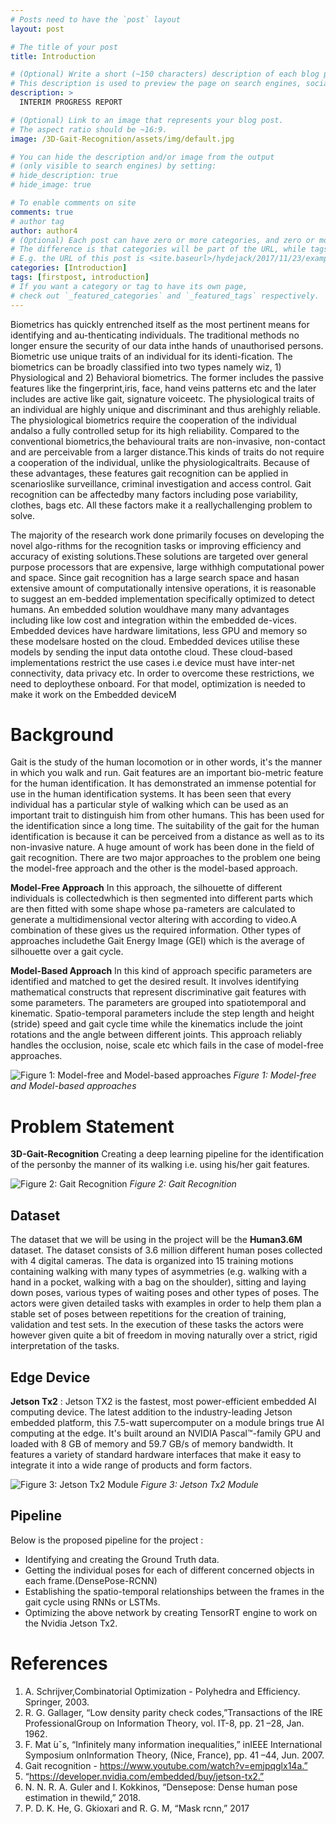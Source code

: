 ```yaml
---
# Posts need to have the `post` layout
layout: post

# The title of your post
title: Introduction

# (Optional) Write a short (~150 characters) description of each blog post.
# This description is used to preview the page on search engines, social media, etc.
description: >
  INTERIM PROGRESS REPORT

# (Optional) Link to an image that represents your blog post.
# The aspect ratio should be ~16:9.
image: /3D-Gait-Recognition/assets/img/default.jpg

# You can hide the description and/or image from the output
# (only visible to search engines) by setting:
# hide_description: true
# hide_image: true

# To enable comments on site
comments: true
# author tag
author: author4
# (Optional) Each post can have zero or more categories, and zero or more tags.
# The difference is that categories will be part of the URL, while tags will not.
# E.g. the URL of this post is <site.baseurl>/hydejack/2017/11/23/example-content/
categories: [Introduction]
tags: [firstpost, introduction]
# If you want a category or tag to have its own page,
# check out `_featured_categories` and `_featured_tags` respectively.
---
```


Biometrics has quickly entrenched itself as the most pertinent means for identifying and au-thenticating individuals.  The traditional methods no longer ensure the security of our data inthe hands of unauthorised persons.  Biometric use unique traits of an individual for its identi-fication. The biometrics can be broadly classified into two types namely wiz, 1) Physiological and 2) Behavioral biometrics.  The former includes the passive features like the fingerprint,iris,  face,  hand veins patterns etc and the later includes are active like gait,  signature voiceetc.  The physiological traits of an individual are highly unique and discriminant and thus arehighly  reliable.   The  physiological biometrics  require the  cooperation of  the individual  andalso a fully controlled setup for its high reliability.  Compared to the conventional biometrics,the behavioural traits are non-invasive, non-contact and are perceivable from a larger distance.This kinds of traits do not require a cooperation of the individual,  unlike the physiologicaltraits. Because of these advantages, these features gait recognition can be applied in scenarioslike surveillance, criminal investigation and access control.  Gait recognition can be affectedby many factors including pose variability, clothes, bags etc. All these factors make it a reallychallenging problem to solve.

The majority of the research work done primarily focuses on developing the novel algo-rithms for the recognition tasks or improving efficiency and accuracy of existing solutions.These  solutions  are targeted  over general  purpose processors  that are  expensive,  large  withhigh computational power and space.  Since gait recognition has a large search space and hasan extensive amount of computationally intensive operations, it is reasonable to suggest an em-bedded implementation specifically optimized to detect humans. An embedded solution wouldhave many many advantages including like low cost and integration within the embedded de-vices.  Embedded devices have hardware limitations, less GPU and memory so these modelsare hosted on the cloud. Embedded devices utilise these models by sending the input data ontothe cloud. These cloud-based implementations restrict the use cases i.e device must have inter-net connectivity, data privacy etc.  In order to overcome these restrictions, we need to deploythese onboard. For that model, optimization is needed to make it work on the Embedded deviceM

# Background

Gait is the study of the human locomotion or in other words, it's the manner in which you walk and run. Gait features are an important bio-metric feature for the human identification. It has demonstrated an immense potential for use in the human identification systems. It has been seen that every individual has a particular style of walking which can be used as an important trait to distinguish him from other humans. This has been used for the identification since a long time.  The suitability of the gait for the human identification is because it can be perceived from a distance as well as to its non-invasive nature. A huge amount of work has been done in the field of gait recognition. There are two major approaches to the problem one being the model-free approach and the other is the model-based approach.

**Model-Free Approach** In this approach, the silhouette of different individuals is collectedwhich is then segmented into different parts which are then fitted with some shape whose pa-rameters are calculated to generate a multidimensional vector altering with according to video.A combination of these gives us the required information.  Other types of approaches includethe Gait Energy Image (GEI) which is the average of silhouette over a gait cycle.

**Model-Based Approach** In this kind of approach specific parameters are identified and matched to get the desired result. It involves identifying mathematical constructs that represent discriminative gait features with some parameters. The parameters are grouped into spatiotemporal and kinematic. Spatio-temporal parameters include the step length and height (stride) speed and gait cycle time while the kinematics include the joint rotations and the angle between different joints. This approach reliably handles the occlusion, noise, scale etc which fails in the case of model-free approaches.

![Figure 1: Model-free and Model-based approaches](/3D-Gait-Recognition/assets/img/post/img1.png)
        *Figure 1: Model-free and Model-based approaches*

# Problem Statement
**3D-Gait-Recognition**  Creating a deep learning pipeline for the identification of the personby the manner of its walking i.e. using his/her gait features.

![Figure 2: Gait Recognition](/3D-Gait-Recognition/assets/img/post/gait.png)
        *Figure 2: Gait Recognition*

## Dataset
The dataset that we will be using in the project will be the   **Human3.6M** dataset. 
The dataset consists of 3.6 million different human poses collected with 4 digital cameras. The data is organized into 15 training motions containing walking with many types of asymmetries (e.g. walking with a hand in a pocket, walking with a bag on the shoulder), sitting and laying down poses, various types of waiting poses and other types of poses. The actors were given detailed tasks with examples in order to help them plan a stable set of poses between repetitions for the creation of training, validation and test sets. In the execution of these tasks the actors were however given quite a bit of freedom in moving naturally over a strict, rigid interpretation of the tasks.

## Edge Device
**Jetson Tx2** : 
Jetson TX2 is the fastest, most power-efficient embedded AI computing device. The latest addition to the industry-leading Jetson embedded platform, this 7.5-watt supercomputer on a module brings true AI computing at the edge. It's built around an NVIDIA Pascal™-family GPU and loaded with 8 GB of memory and 59.7 GB/s of memory bandwidth. It features a variety of standard hardware interfaces that make it easy to integrate it into a wide range of products and form factors.

![Figure 3: Jetson Tx2 Module](/3D-Gait-Recognition/assets/img/post/jetson.jpg)
        *Figure 3: Jetson Tx2 Module*

## Pipeline
Below is the proposed pipeline for the project : 

* Identifying and creating the Ground Truth data.
* Getting the individual poses for each of different concerned 	objects in each frame.(DensePose-RCNN)
* Establishing the spatio-temporal relationships between the frames in the gait cycle using RNNs or LSTMs.
* Optimizing the above network by creating TensorRT engine to work on the Nvidia Jetson Tx2.

# References
1. A. Schrijver,Combinatorial Optimization - Polyhedra and Efficiency. Springer, 2003.
2. R. G. Gallager, “Low density parity check codes,”Transactions of the IRE ProfessionalGroup on Information Theory, vol. IT-8, pp. 21 –28, Jan. 1962.
3. F. Mat ́uˇs, “Infinitely many information inequalities,” inIEEE International Symposium onInformation Theory, (Nice, France), pp. 41 –44, Jun. 2007.
4. Gait recognition - https://www.youtube.com/watch?v=emjpqglx14a.”
5. “https://developer.nvidia.com/embedded/buy/jetson-tx2.”
6. N. N. R. A. Guler and I. Kokkinos,  “Densepose:  Dense human pose   estimation in thewild,” 2018.
7. P. D. K. He, G. Gkioxari and R. G. M, “Mask rcnn,” 2017
